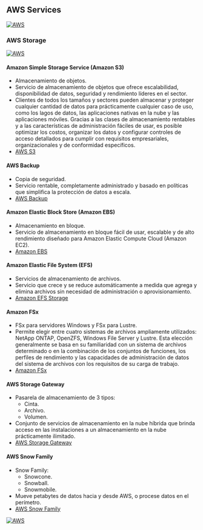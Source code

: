 ## AWS Services
[![AWS](https://img.shields.io/badge/AWS_Services-ff9900?style=for-the-badge&logo=amazon&logoColor=white&labelColor=101010)](https://github.com/Alberto-mt/AWS/blob/main/Resumen_Servicios_AWS/index.md)

### AWS Storage
[![AWS](https://img.shields.io/badge/AWS_Storage-c044b8?style=for-the-badge&logo=amazon&logoColor=white&labelColor=101010)](https://github.com/Alberto-mt/AWS/blob/main/Resumen_Servicios_AWS/categories/AWS_Storage.md)

#### **Amazon Simple Storage Service (Amazon S3)**
- Almacenamiento de objetos.
-  Servicio de almacenamiento de objetos que ofrece escalabilidad, disponibilidad de datos, seguridad y rendimiento líderes en el sector.
- Clientes de todos los tamaños y sectores pueden almacenar y proteger cualquier cantidad de datos para prácticamente cualquier caso de uso, como los lagos de datos, las aplicaciones nativas en la nube y las aplicaciones móviles. Gracias a las clases de almacenamiento rentables y a las características de administración fáciles de usar, es posible optimizar los costos, organizar los datos y configurar controles de acceso detallados para cumplir con requisitos empresariales, organizacionales y de conformidad específicos.
- [AWS S3](https://aws.amazon.com/es/s3/)

#### **AWS Backup**
- Copia de seguridad.
- Servicio rentable, completamente administrado y basado en políticas que simplifica la protección de datos a escala.
- [AWS Backup](https://aws.amazon.com/es/backup/)

#### **Amazon Elastic Block Store (Amazon EBS)**
- Almacenamiento en bloque.
- Servicio de almacenamiento en bloque fácil de usar, escalable y de alto rendimiento diseñado para Amazon Elastic Compute Cloud (Amazon EC2).
- [Amazon EBS](https://aws.amazon.com/es/ebs/)

#### **Amazon Elastic File System (EFS)**
- Servicios de almacenamiento de archivos.
- Servicio que crece y se reduce automáticamente a medida que agrega y elimina archivos sin necesidad de administración o aprovisionamiento.
- [Amazon EFS Storage](https://aws.amazon.com/efs/)

#### **Amazon FSx**
- FSx para servidores Windows y FSx para Lustre.
- Permite elegir entre cuatro sistemas de archivos ampliamente utilizados: NetApp ONTAP, OpenZFS, Windows File Server y Lustre. Esta elección generalmente se basa en su familiaridad con un sistema de archivos determinado o en la combinación de los conjuntos de funciones, los perfiles de rendimiento y las capacidades de administración de datos del sistema de archivos con los requisitos de su carga de trabajo.
- [Amazon FSx](https://aws.amazon.com/fsx/)

#### **AWS Storage Gateway**
- Pasarela de almacenamiento de 3 tipos:
  - Cinta.
  - Archivo.
  - Volumen.
- Conjunto de servicios de almacenamiento en la nube híbrida que brinda acceso en las instalaciones a un almacenamiento en la nube prácticamente ilimitado.
- [AWS Storage Gateway](https://aws.amazon.com/es/storagegateway/)

#### **AWS Snow Family**
- Snow Family:
  - Snowcone.
  - Snowball.
  - Snowmobile.
- Mueve petabytes de datos hacia y desde AWS, o procese datos en el perímetro.
- [AWS Snow Family](https://aws.amazon.com/snow/)

[![AWS](https://img.shields.io/badge/Inicio-c044b8?style=for-the-badge&label=&#9650;&logoColor=white&labelColor=101010)](https://github.com/Alberto-mt/AWS/blob/main/Resumen_Servicios_AWS/categories/AWS_Storage.md)
